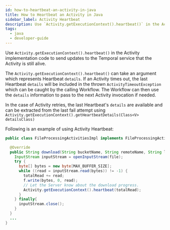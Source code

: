```yaml
---
id: how-to-heartbeat-an-activity-in-java
title: How to Heartbeat an Activity in Java
sidebar_label: Activity Heartbeat
description: Use `Activity.getExecutionContext().heartbeat()` in the Activity implementation code to send updates to the Temporal service that the Activity is still alive.
tags:
  - java
  - developer-guide
---
```


Use `Activity.getExecutionContext().heartbeat()` in the Activity implementation code to send updates to the Temporal service that the Activity is still alive.

The `Activity.getExecutionContext().heartbeat()` can take an argument which represents Heartbeat `details`.
If an Activity times out, the last Heartbeat `details` will be included in the thrown `ActivityTimeoutException` which can be caught by the calling Workflow.
The Workflow can then use the `details` information to pass to the next Activity invocation if needed.

In the case of Activity retries, the last Heartbeat's `details` are available and can be extracted from the last fail attempt using `Activity.getExecutionContext().getHeartbeatDetails(Class<V> detailsClass)`

Following is an example of using Activity Heartbeat:

```java
public class FileProcessingActivitiesImpl implements FileProcessingActivities {

  @Override
  public String download(String bucketName, String remoteName, String localName) {
    InputStream inputStream = openInputStream(file);
    try {
      byte[] bytes = new byte[MAX_BUFFER_SIZE];
      while ((read = inputStream.read(bytes)) != -1) {
        totalRead += read;
        f.write(bytes, 0, read);
        // Let the Server know about the download progress.
        Activity.getExecutionContext().heartbeat(totalRead);
      }
    } finally{
      inputStream.close();
    }
  }
  ...
}
```
